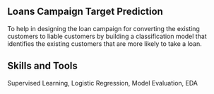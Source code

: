 ## Loans Campaign Target Prediction

To help in designing the loan campaign for converting the existing customers to liable customers by building a classification model that identifies the existing customers that are more likely to take a loan.

## Skills and Tools

Supervised Learning, Logistic Regression, Model Evaluation, EDA
